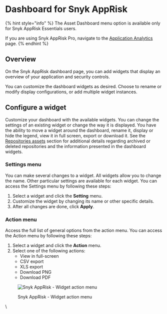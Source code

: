 # Dashboard for Snyk AppRisk

{% hint style="info" %}
The Asset Dashboard menu option is available only for Snyk AppRisk Essentials users.&#x20;

If you are using Snyk AppRisk Pro, navigate to the [Application Analytics ](../analytics/aspm-analytics/application-analytics.md)page.
{% endhint %}

## Overview

On the Snyk AppRisk dashboard page, you can add widgets that display an overview of your application and security controls.

You can customize the dashboard widgets as desired. Choose to rename or modify display configurations, or add multiple widget instances.

## Configure a widget

Customize your dashboard with the available widgets. You can change the settings of an existing widget or change the way it is displayed. You have the ability to move a widget around the dashboard, rename it, display or hide the legend, view it in full screen, export or download it. See the [Repositories assets](inventory-for-snyk-apprisk/#repository-assets) section for additional details regarding archived or deleted repositories and the information presented in the dashboard widgets.

### Settings menu

You can make several changes to a widget. All widgets allow you to change the name. Other particular settings are available for each widget. You can access the Settings menu by following these steps:

1. Select a widget and click the **Setting** menu.
2. &#x20;Customize the widget by changing its name or other specific details.&#x20;
3. After all changes are done, click **Apply**.

### Action menu

Access the full list of general options from the action menu. You can access the Action menu by following these steps:

1. Select a widget and click the **Action** menu.
2. Select one of the following actions:
   * View in full-screen
   * CSV export
   * XLS export
   * Download PNG
   * Download PDF

<figure><img src="../../.gitbook/assets/dashboard.png" alt="Snyk AppRisk - Widget action menu"><figcaption><p>Snyk AppRisk - Widget action menu</p></figcaption></figure>



\
